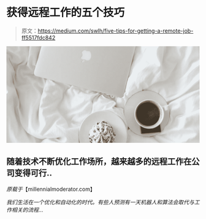 # 获得远程工作的五个技巧

> 原文：<https://medium.com/swlh/five-tips-for-getting-a-remote-job-ff5517fdc842>

![](img/7af34550be7654368465c4b111e55950.png)

## 随着技术不断优化工作场所，越来越多的远程工作在公司变得可行..

*原载于*【millennialmoderator.com】

*我们生活在一个优化和自动化的时代。有些人预测有一天机器人和算法会取代与工作相关的流程…*